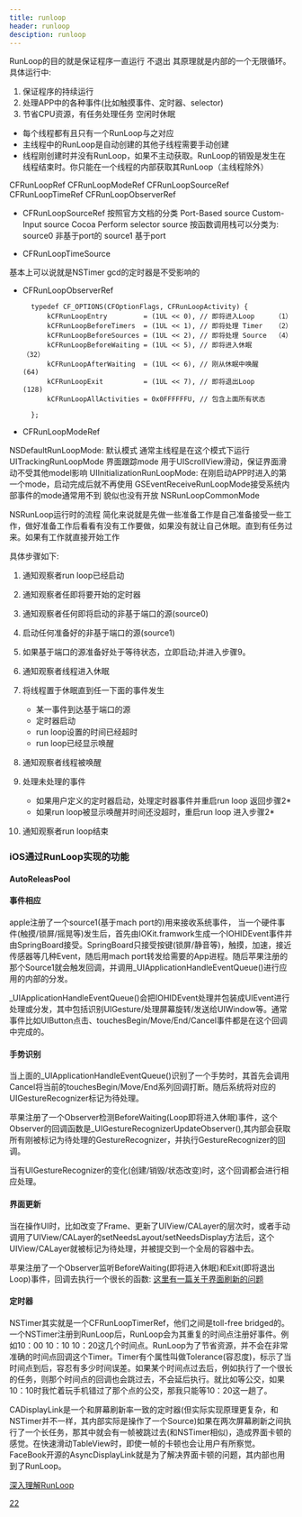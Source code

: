 ```yaml
---
title: runloop
header: runloop
desciption: runloop
---
```


RunLoop的目的就是保证程序一直运行 不退出
其原理就是内部的一个无限循环。
具体运行中:
1. 保证程序的持续运行
2. 处理APP中的各种事件(比如触摸事件、定时器、selector)
3. 节省CPU资源，有任务处理任务 空闲时休眠

* 每个线程都有且只有一个RunLoop与之对应
* 主线程中的RunLoop是自动创建的其他子线程需要手动创建
* 线程刚创建时并没有RunLoop，如果不主动获取。RunLoop的销毁是发生在线程结束时。你只能在一个线程的内部获取其RunLoop（主线程除外）


CFRunLoopRef
CFRunLoopModeRef
CFRunLoopSourceRef
CFRunLoopTimeRef
CFRunLoopObserverRef

* CFRunLoopSourceRef
按照官方文档的分类
Port-Based source
Custom-Input source
Cocoa Perform selector source
按函数调用栈可以分类为:
source0 非基于port的
source1 基于port

* CFRunLoopTimeSource

基本上可以说就是NSTimer gcd的定时器是不受影响的

* CFRunLoopObserverRef

		typedef CF_OPTIONS(CFOptionFlags, CFRunLoopActivity) {
		    kCFRunLoopEntry         = (1UL << 0), // 即将进入Loop     （1）
		    kCFRunLoopBeforeTimers  = (1UL << 1), // 即将处理 Timer   （2）
		    kCFRunLoopBeforeSources = (1UL << 2), // 即将处理 Source  （4）
		    kCFRunLoopBeforeWaiting = (1UL << 5), // 即将进入休眠      （32）
		    kCFRunLoopAfterWaiting  = (1UL << 6), // 刚从休眠中唤醒     (64)
		    kCFRunLoopExit          = (1UL << 7), // 即将退出Loop      (128)
		    kCFRunLoopAllActivities = 0x0FFFFFFU, // 包含上面所有状态
		
		};


* CFRunLoopModeRef

NSDefaultRunLoopMode: 默认模式 通常主线程是在这个模式下运行
UITrackingRunLoopMode 界面跟踪mode 用于UIScrollView滑动，保证界面滑动不受其他model影响
UIInitializationRunLoopMode: 在刚启动APP时进入的第一个mode，启动完成后就不再使用
GSEventReceiveRunLoopMode接受系统内部事件的mode通常用不到 貌似也没有开放
NSRunLoopCommonMode

NSRunLoop运行时的流程 简化来说就是先做一些准备工作是自己准备接受一些工作，做好准备工作后看看有没有工作要做，如果没有就让自己休眠。直到有任务过来。如果有工作就直接开始工作

具体步骤如下:

1. 通知观察者run loop已经启动
2. 通知观察者任即将要开始的定时器
3. 通知观察者任何即将启动的非基于端口的源(source0)
4. 启动任何准备好的非基于端口的源(source1)
5. 如果基于端口的源准备好处于等待状态，立即启动;并进入步骤9。
6. 通知观察者线程进入休眠
7. 将线程置于休眠直到任一下面的事件发生
	
	+ 某一事件到达基于端口的源
	+ 定时器启动
	+ run loop设置的时间已经超时
	+ run loop已经显示唤醒

8. 通知观察者线程被唤醒
9. 处理未处理的事件

	+ 如果用户定义的定时器启动，处理定时器事件并重启run loop 返回步骤2*
	+ 如果run loop被显示唤醒并时间还没超时，重启run loop 进入步骤2*
	
10. 通知观察者run loop结束

### iOS通过RunLoop实现的功能

#### AutoReleasPool

#### 事件相应
apple注册了一个source1(基于mach port的)用来接收系统事件，
当一个硬件事件(触摸/锁屏/摇晃等)发生后，首先由IOKit.framwork生成一个IOHIDEvent事件并由SpringBoard接受。SpringBoard只接受按键(锁屏/静音等)，触摸，加速，接近传感器等几种Event，随后用mach port转发给需要的App进程。随后苹果注册的那个Source1就会触发回调，并调用_UIApplicationHandleEventQueue()进行应用的内部的分发。

_UIApplicationHandleEventQueue()会把IOHIDEvent处理并包装成UIEvent进行处理或分发，其中包括识别UIGesture/处理屏幕旋转/发送给UIWindow等。通常事件比如UIButton点击、touchesBegin/Move/End/Cancel事件都是在这个回调中完成的。

#### 手势识别
当上面的_UIApplicationHandleEventQueue()识别了一个手势时，其首先会调用Cancel将当前的touchesBegin/Move/End系列回调打断。随后系统将对应的UIGestureRecognizer标记为待处理。

苹果注册了一个Observer检测BeforeWaiting(Loop即将进入休眠)事件，这个Observer的回调函数是_UIGestureRecognizerUpdateObserver(),其内部会获取所有刚被标记为待处理的GestureRecognizer，并执行GestureRecognizer的回调。

当有UIGestureRecognizer的变化(创建/销毁/状态改变)时，这个回调都会进行相应处理。

#### 界面更新
当在操作UI时，比如改变了Frame、更新了UIView/CALayer的层次时，或者手动调用了UIView/CALayer的setNeedsLayout/setNeedsDisplay方法后，这个UIView/CALayer就被标记为待处理，并被提交到一个全局的容器中去。

苹果注册了一个Observer监听BeforeWaiting(即将进入休眠)和Exit(即将退出Loop)事件，回调去执行一个很长的函数:
[这里有一篇关于界面刷新的问题](https://www.jianshu.com/p/d46bcc656e04)

#### 定时器
NSTimer其实就是一个CFRunLoopTimerRef，他们之间是toll-free bridged的。一个NSTimer注册到RunLoop后，RunLoop会为其重复的时间点注册好事件。例如10：00 10：10 10：20这几个时间点。RunLoop为了节省资源，并不会在非常准确的时间点回调这个Timer。Timer有个属性叫做Tolerance(容忍度)，标示了当时间点到后，容忍有多少时间误差。如果某个时间点过去后，例如执行了一个很长的任务，则那个时间点的回调也会跳过去，不会延后执行。就比如等公交，如果10：10时我忙着玩手机错过了那个点的公交，那我只能等10：20这一趟了。

CADisplayLink是一个和屏幕刷新率一致的定时器(但实际实现原理更复杂，和NSTimer并不一样，其内部实际是操作了一个Source)如果在两次屏幕刷新之间执行了一个长任务，那其中就会有一帧被跳过去(和NSTimer相似)，造成界面卡顿的感觉。在快速滑动TableView时，即使一帧的卡顿也会让用户有所察觉。FaceBook开源的AsyncDisplayLink就是为了解决界面卡顿的问题，其内部也用到了RunLoop。




[深入理解RunLoop](https://blog.ibireme.com/2015/05/18/runloop/)

[22](http://www.jianshu.com/p/d260d18dd551)